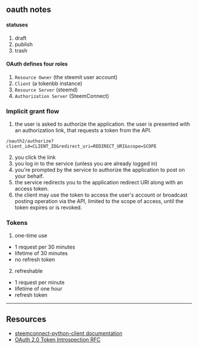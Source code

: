 ## oauth notes

#### statuses

1. draft
2. publish
3. trash


#### OAuth defines four roles 

1. `Resource Owner` (the steemit user account)
2. `Client` (a tokenbb instance)
3. `Resource Server` (steemd)
4. `Authorization Server` (SteemConnect)

### Implicit grant flow

1. the user is asked to authorize the application. the user is 
presented with an authorization link, that requests a token from 
the API.

`/oauth2/authorize?client_id=CLIENT_ID&redirect_uri=REDIRECT_URI&scope=SCOPE`

2. you click the link
3. you log in to the service (unless you are already logged in)
4. you're prompted by the service to authorize the application to post on your behalf.
5. the service redirects you to the application redirect URI along with an access token. 
6. the client may use the token to access the user's account or broadcast 
posting operation via the API, limited to the scope of access, until the token expires 
or is revoked.


### Tokens

1. one-time use
  - 1 request per 30 minutes
  - lifetime of 30 minutes
  - no refresh token

2. refreshable
  - 1 request per minute
  - lifetime of one hour
  - refresh token


---


## Resources


- [steemconnect-python-client documentation](https://steemconnect-python-client.readthedocs.io/en/latest/)
- [OAuth 2.0 Token Introspection RFC](https://tools.ietf.org/html/rfc7662)
